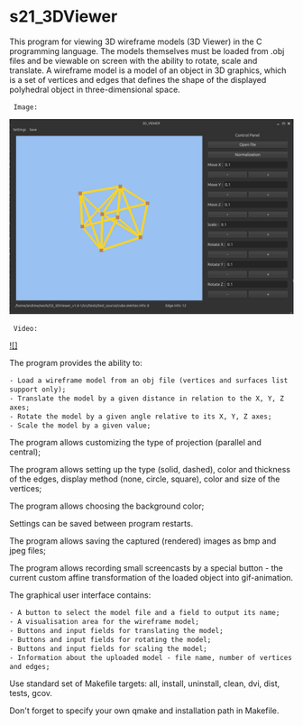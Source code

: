 # s21_3DViewer

This program for viewing 3D wireframe models (3D Viewer) in the C programming language. The models themselves must be loaded from .obj files and be viewable on screen with the ability to rotate, scale and translate. A wireframe model is a model of an object in 3D graphics, which is a set of vertices and edges that defines the shape of the displayed polyhedral object in three-dimensional space.

     Image: 

![alt text](misc/images/image.png)

     Video:

[![]](misc/video/video.webm)

The program provides the ability to:

    - Load a wireframe model from an obj file (vertices and surfaces list support only);
    - Translate the model by a given distance in relation to the X, Y, Z axes;
    - Rotate the model by a given angle relative to its X, Y, Z axes;
    - Scale the model by a given value;

The program allows customizing the type of projection (parallel and central);

The program allows setting up the type (solid, dashed), color and thickness of the edges, display method (none, circle, square), color and size of the vertices;

The program allows choosing the background color;

Settings can be saved between program restarts.

The program allows saving the captured (rendered) images as bmp and jpeg files;

The program allows recording small screencasts by a special button - the current custom affine transformation of the loaded object into gif-animation.

The graphical user interface contains:

    - A button to select the model file and a field to output its name;
    - A visualisation area for the wireframe model;
    - Buttons and input fields for translating the model;
    - Buttons and input fields for rotating the model;
    - Buttons and input fields for scaling the model;
    - Information about the uploaded model - file name, number of vertices and edges;

Use standard set of Makefile targets: all, install, uninstall, clean, dvi, dist, tests, gcov. 

Don't forget to specify your own qmake and installation path in Makefile.

